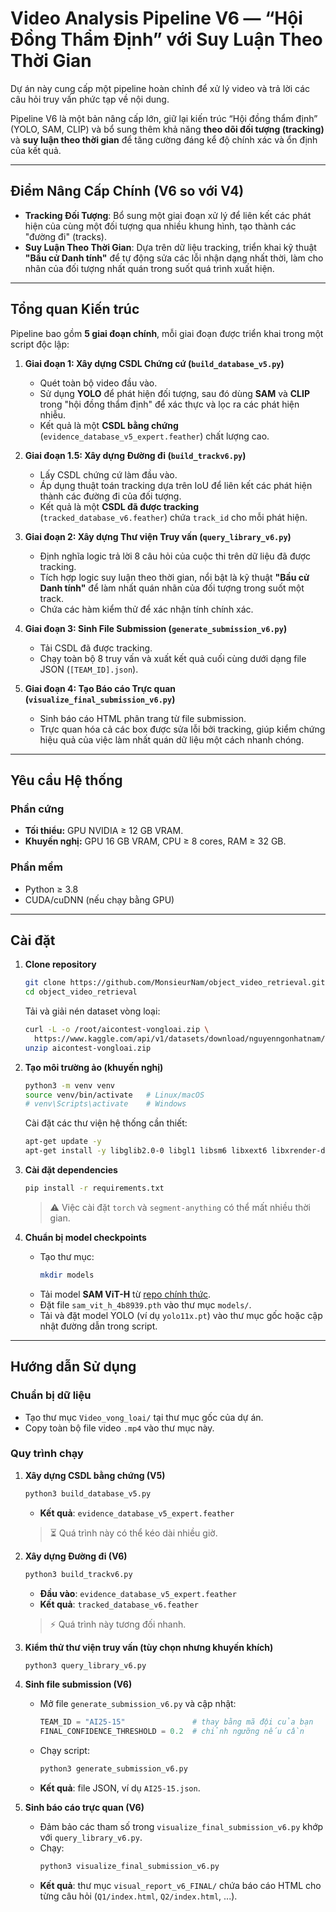 # **Video Analysis Pipeline V6 — “Hội Đồng Thẩm Định” với Suy Luận Theo Thời Gian**

Dự án này cung cấp một pipeline hoàn chỉnh để xử lý video và trả lời các câu hỏi truy vấn phức tạp về nội dung.

Pipeline V6 là một bản nâng cấp lớn, giữ lại kiến trúc “Hội đồng thẩm định” (YOLO, SAM, CLIP) và bổ sung thêm khả năng **theo dõi đối tượng (tracking)** và **suy luận theo thời gian** để tăng cường đáng kể độ chính xác và ổn định của kết quả.

---

## **Điểm Nâng Cấp Chính (V6 so với V4)**
- **Tracking Đối Tượng**: Bổ sung một giai đoạn xử lý để liên kết các phát hiện của cùng một đối tượng qua nhiều khung hình, tạo thành các "đường đi" (tracks).
- **Suy Luận Theo Thời Gian**: Dựa trên dữ liệu tracking, triển khai kỹ thuật **"Bầu cử Danh tính"** để tự động sửa các lỗi nhận dạng nhất thời, làm cho nhãn của đối tượng nhất quán trong suốt quá trình xuất hiện.

---

## **Tổng quan Kiến trúc**

Pipeline bao gồm **5 giai đoạn chính**, mỗi giai đoạn được triển khai trong một script độc lập:

1.  **Giai đoạn 1: Xây dựng CSDL Chứng cứ (`build_database_v5.py`)**
    - Quét toàn bộ video đầu vào.
    - Sử dụng **YOLO** để phát hiện đối tượng, sau đó dùng **SAM** và **CLIP** trong "hội đồng thẩm định" để xác thực và lọc ra các phát hiện nhiễu.
    - Kết quả là một **CSDL bằng chứng** (`evidence_database_v5_expert.feather`) chất lượng cao.

2.  **Giai đoạn 1.5: Xây dựng Đường đi (`build_trackv6.py`)**
    - Lấy CSDL chứng cứ làm đầu vào.
    - Áp dụng thuật toán tracking dựa trên IoU để liên kết các phát hiện thành các đường đi của đối tượng.
    - Kết quả là một **CSDL đã được tracking** (`tracked_database_v6.feather`) chứa `track_id` cho mỗi phát hiện.

3.  **Giai đoạn 2: Xây dựng Thư viện Truy vấn (`query_library_v6.py`)**
    - Định nghĩa logic trả lời 8 câu hỏi của cuộc thi trên dữ liệu đã được tracking.
    - Tích hợp logic suy luận theo thời gian, nổi bật là kỹ thuật **"Bầu cử Danh tính"** để làm nhất quán nhãn của đối tượng trong suốt một track.
    - Chứa các hàm kiểm thử để xác nhận tính chính xác.

4.  **Giai đoạn 3: Sinh File Submission (`generate_submission_v6.py`)**
    - Tải CSDL đã được tracking.
    - Chạy toàn bộ 8 truy vấn và xuất kết quả cuối cùng dưới dạng file JSON (`[TEAM_ID].json`).

5.  **Giai đoạn 4: Tạo Báo cáo Trực quan (`visualize_final_submission_v6.py`)**
    - Sinh báo cáo HTML phân trang từ file submission.
    - Trực quan hóa cả các box được sửa lỗi bởi tracking, giúp kiểm chứng hiệu quả của việc làm nhất quán dữ liệu một cách nhanh chóng.

---

## **Yêu cầu Hệ thống**

### **Phần cứng**
- **Tối thiểu:** GPU NVIDIA ≥ 12 GB VRAM.
- **Khuyến nghị:** GPU 16 GB VRAM, CPU ≥ 8 cores, RAM ≥ 32 GB.

### **Phần mềm**
- Python ≥ 3.8
- CUDA/cuDNN (nếu chạy bằng GPU)

---

## **Cài đặt**

1.  **Clone repository**
    ```bash
    git clone https://github.com/MonsieurNam/object_video_retrieval.git
    cd object_video_retrieval
    ```

    Tải và giải nén dataset vòng loại:
    ```bash
    curl -L -o /root/aicontest-vongloai.zip \
      https://www.kaggle.com/api/v1/datasets/download/nguyenngonhatnam/aicontest-vongloai
    unzip aicontest-vongloai.zip
    ```

2.  **Tạo môi trường ảo (khuyến nghị)**
    ```bash
    python3 -m venv venv
    source venv/bin/activate   # Linux/macOS
    # venv\Scripts\activate    # Windows
    ```

    Cài đặt các thư viện hệ thống cần thiết:
    ```bash
    apt-get update -y
    apt-get install -y libglib2.0-0 libgl1 libsm6 libxext6 libxrender-dev
    ```

3.  **Cài đặt dependencies**
    ```bash
    pip install -r requirements.txt
    ```
    > ⚠️ Việc cài đặt `torch` và `segment-anything` có thể mất nhiều thời gian.

4.  **Chuẩn bị model checkpoints**
    - Tạo thư mục:
      ```bash
      mkdir models
      ```
    - Tải model **SAM ViT-H** từ [repo chính thức](https://github.com/facebookresearch/segment-anything#model-checkpoints).
    - Đặt file `sam_vit_h_4b8939.pth` vào thư mục `models/`.
    - Tải và đặt model YOLO (ví dụ `yolo11x.pt`) vào thư mục gốc hoặc cập nhật đường dẫn trong script.

---

## **Hướng dẫn Sử dụng**

### **Chuẩn bị dữ liệu**
- Tạo thư mục `Video_vong_loai/` tại thư mục gốc của dự án.
- Copy toàn bộ file video `.mp4` vào thư mục này.

### **Quy trình chạy**

1.  **Xây dựng CSDL bằng chứng (V5)**
    ```bash
    python3 build_database_v5.py
    ```
    - **Kết quả**: `evidence_database_v5_expert.feather`
    > ⏳ Quá trình này có thể kéo dài nhiều giờ.

2.  **Xây dựng Đường đi (V6)**
    ```bash
    python3 build_trackv6.py
    ```
    - **Đầu vào**: `evidence_database_v5_expert.feather`
    - **Kết quả**: `tracked_database_v6.feather`
    > ⚡ Quá trình này tương đối nhanh.

3.  **Kiểm thử thư viện truy vấn (tùy chọn nhưng khuyến khích)**
    ```bash
    python3 query_library_v6.py
    ```

4.  **Sinh file submission (V6)**
    - Mở file `generate_submission_v6.py` và cập nhật:
      ```python
      TEAM_ID = "AI25-15"               # thay bằng mã đội của bạn
      FINAL_CONFIDENCE_THRESHOLD = 0.2  # chỉnh ngưỡng nếu cần
      ```
    - Chạy script:
      ```bash
      python3 generate_submission_v6.py
      ```
    - **Kết quả**: file JSON, ví dụ `AI25-15.json`.

5.  **Sinh báo cáo trực quan (V6)**
    - Đảm bảo các tham số trong `visualize_final_submission_v6.py` khớp với `query_library_v6.py`.
    - Chạy:
      ```bash
      python3 visualize_final_submission_v6.py
      ```
    - **Kết quả**: thư mục `visual_report_v6_FINAL/` chứa báo cáo HTML cho từng câu hỏi (`Q1/index.html`, `Q2/index.html`, ...).